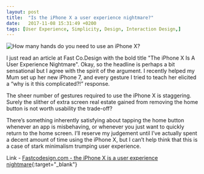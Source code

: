 ```yaml
---
layout: post
title:  "Is the iPhone X a user experience nightmare?"
date:   2017-11-08 15:31:49 +0200
tags: [User Experience, Simplicity, Design, Interaction Design,]
---
```

![How many hands do you need to use an iPhone X?]({{site.baseurl}}/assets/img/iphonex-hands.jpg)

I just read an article at Fast Co.Design with the bold title "The iPhone X Is A User Experience Nightmare".  Okay, so the headline is perhaps a bit sensational but I agree with the spirit of the argument. I recently helped my Mum set up her new iPhone 7, and every gesture I tried to teach her elicited a “why is it this complicated?!” response.

The sheer number of gestures required to use the iPhone X is staggering. Surely the slither of extra screen real estate gained from removing the home button is not worth usability the trade-off?

There’s something inherently satisfying about tapping the home button whenever an app is misbehaving, or whenever you just want to quickly return to the home screen. I’ll reserve my judgement until I’ve actually spent a decent amount of time using the iPhone X, but I can’t help think that this is a case of stark minimalism trumping user experience.

Link - [Fastcodesign.com - the iPhone X is a user experience nightmare](https://www.fastcodesign.com/90150025/the-iphone-x-is-a-user-experience-nightmare){:target="_blank"}

